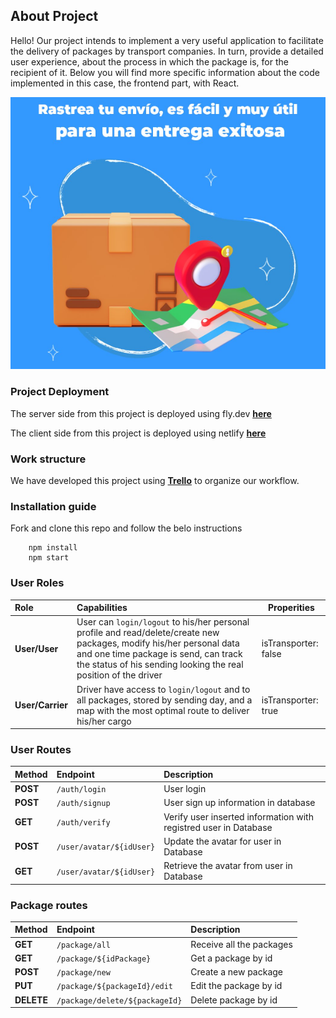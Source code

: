## About Project

Hello! Our project intends to implement a very useful application to facilitate the delivery of packages by transport companies.
In turn, provide a detailed user experience, about the process in which the package is, for the recipient of it.
Below you will find more specific information about the code implemented in this case, the frontend part, with React.

![photo](imgREADME.png)

### Project Deployment

The server side from this project is deployed using fly.dev **[here](https://fly.io/apps/trackmateserver)**

The client side from this project is deployed using netlify **[here](https://trackmateclient.netlify.app)**

### Work structure

We have developed this project using **[Trello](https://trello.com/b/ySq7J01o/proyecto-3)** to organize our workflow.

### Installation guide

Fork and clone this repo and follow the belo instructions

```
    npm install
    npm start
```

### User Roles

| Role             | Capabilities                                                                                                                                                                                                                      | Properities          |
| :--------------- | :-------------------------------------------------------------------------------------------------------------------------------------------------------------------------------------------------------------------------------- | -------------------- |
| **User/User**    | User can `login/logout` to his/her personal profile and read/delete/create new packages, modify his/her personal data and one time package is send, can track the status of his sending looking the real position of the driver | isTransporter: false |
| **User/Carrier** | Driver have access to `login/logout` and to all packages, stored by sending day, and a map with the most optimal route to deliver his/her cargo                                                                                  | isTransporter: true  |

### User Routes
| Method     | Endpoint              | Description                                            |
| :--------- | :-------------------- | :----------------------------------------------------- |
| **POST**   | `/auth/login`         | User login                                             |
| **POST**   | `/auth/signup`        | User sign up information in database                   |
| **GET**    | `/auth/verify`        | Verify user inserted information with registred user in Database |
| **POST**   | `/user/avatar/${idUser}`       |  Update the avatar for user in Database                             |
| **GET**    | `/user/avatar/${idUser}`       | Retrieve the avatar from user in Database                           |


### Package routes

| Method     | Endpoint              | Description                                            |
| :--------- | :-------------------- | :----------------------------------------------------- |
| **GET**    | `/package/all` | Receive all the packages            |
| **GET**    | `/package/${idPackage}` | Get a package by id                 |
| **POST** | `/package/new` | Create a new package                |
| **PUT** | `/package/${packageId}/edit` | Edit the package by id                |
| **DELETE** | `/package/delete/${packageId}` | Delete package by id                |

